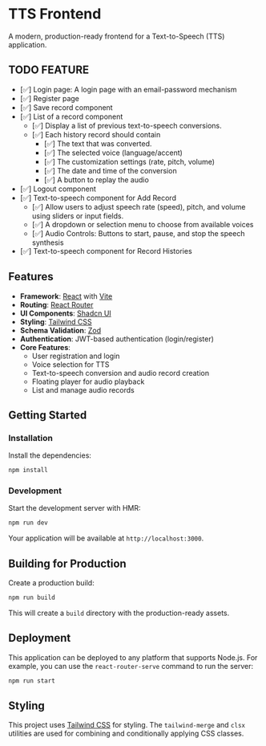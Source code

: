 # TTS Frontend

A modern, production-ready frontend for a Text-to-Speech (TTS) application.

## TODO FEATURE
- [✅] Login page: A login page with an email-password mechanism
- [✅] Register page
- [✅] Save record component
- [✅] List of a record component
  - [✅] Display a list of previous text-to-speech conversions.
  - [✅] Each history record should contain
    - [✅] The text that was converted.
    - [✅] The selected voice (language/accent)
    - [✅] The customization settings (rate, pitch, volume)
    - [✅] The date and time of the conversion
    - [✅] A button to replay the audio
- [✅] Logout component
- [✅] Text-to-speech component for Add Record
  - [✅] Allow users to adjust speech rate (speed), pitch, and volume using
    sliders or input fields.
  - [✅] A dropdown or selection menu to choose from available voices
  - [✅] Audio Controls: Buttons to start, pause, and stop the speech synthesis
- [✅] Text-to-speech component for Record Histories

## Features

- **Framework**: [React](https://react.dev/) with [Vite](https://vitejs.dev/)
- **Routing**: [React Router](https://reactrouter.com/)
- **UI Components**: [Shadcn UI](https://ui.shadcn.com/)
- **Styling**: [Tailwind CSS](https://tailwindcss.com/)
- **Schema Validation**: [Zod](https://zod.dev/)
- **Authentication**: JWT-based authentication (login/register)
- **Core Features**:
    - User registration and login
    - Voice selection for TTS
    - Text-to-speech conversion and audio record creation
    - Floating player for audio playback
    - List and manage audio records

## Getting Started

### Installation

Install the dependencies:

```bash
npm install
```

### Development

Start the development server with HMR:

```bash
npm run dev
```

Your application will be available at `http://localhost:3000`.

## Building for Production

Create a production build:

```bash
npm run build
```

This will create a `build` directory with the production-ready assets.

## Deployment

This application can be deployed to any platform that supports Node.js. For example, you can use the `react-router-serve` command to run the server:

```bash
npm run start
```

## Styling

This project uses [Tailwind CSS](https://tailwindcss.com/) for styling. The `tailwind-merge` and `clsx` utilities are used for combining and conditionally applying CSS classes.
